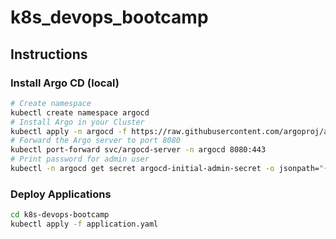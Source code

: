 # k8s_devops_bootcamp

## Instructions

### Install Argo CD (local)

```sh
# Create namespace
kubectl create namespace argocd
# Install Argo in your Cluster
kubectl apply -n argocd -f https://raw.githubusercontent.com/argoproj/argo-cd/stable/manifests/install.yaml
# Forward the Argo server to port 8080
kubectl port-forward svc/argocd-server -n argocd 8080:443
# Print password for admin user
kubectl -n argocd get secret argocd-initial-admin-secret -o jsonpath="{.data.password}" | base64 --decode && echo
```

### Deploy Applications

```sh
cd k8s-devops-bootcamp
kubectl apply -f application.yaml
```
